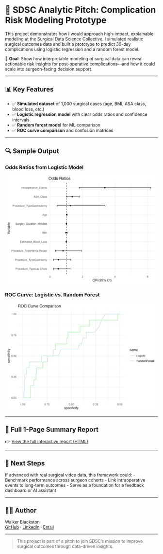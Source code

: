 # 🧠 SDSC Analytic Pitch: Complication Risk Modeling Prototype

This project demonstrates how I would approach high-impact, explainable modeling at the Surgical Data Science Collective. I simulated realistic surgical outcomes data and built a prototype to predict 30-day complications using logistic regression and a random forest model.

🎯 **Goal**: Show how interpretable modeling of surgical data can reveal actionable risk insights for post-operative complications—and how it could scale into surgeon-facing decision support.

------------------------------------------------------------------------

## 📊 Key Features

-   ✅ **Simulated dataset** of 1,000 surgical cases (age, BMI, ASA class, blood loss, etc.)
-   ✅ **Logistic regression model** with clear odds ratios and confidence intervals
-   ✅ **Random forest model** for ML comparison
-   ✅ **ROC curve comparison** and confusion matrices

------------------------------------------------------------------------

## 🔍 Sample Output

### Odds Ratios from Logistic Model

<p align="center">

<img src="images/odds_ratios_plot.png" width="500"/>

</p>

### ROC Curve: Logistic vs. Random Forest

<p align="center">

<img src="images/roc_comparison_plot.png" width="500"/>

</p>

------------------------------------------------------------------------

## 📄 Full 1-Page Summary Report

👉 [View the full interactive report (HTML)](surgical_model_summary.html)

------------------------------------------------------------------------

## 🧬 Next Steps

If advanced with real surgical video data, this framework could: - Benchmark performance across surgeon cohorts - Link intraoperative events to long-term outcomes - Serve as a foundation for a feedback dashboard or AI assistant

------------------------------------------------------------------------

## 🧑‍💻 Author

Walker Blackston\
[GitHub](https://github.com/jwblackston) · [LinkedIn](https://www.linkedin.com/in/walkerblackston) · [Email](mailto:walker.blackston@gmail.com)

------------------------------------------------------------------------

> This project is part of a pitch to join SDSC’s mission to improve surgical outcomes through data-driven insights.
